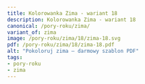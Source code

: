 ```yaml
---
title: Kolorowanka Zima - wariant 18
description: Kolorowanka Zima - wariant 18
canonical: /pory-roku/zima/
variant_of: zima
image: /pory-roku/zima/18/zima-18.svg
pdf: /pory-roku/zima/18/zima-18.pdf
alt: "Pokoloruj zima – darmowy szablon PDF"
tags:
- pory-roku
- zima
---
```

